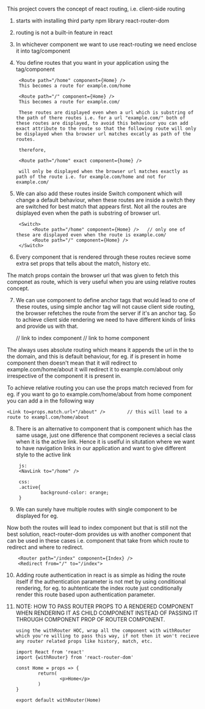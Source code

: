 This project covers the concept of react routing, i.e. client-side routing

1. starts with installing third party npm library react-router-dom
2. routing is not a built-in feature in react
3. In whichever component we want to use react-routing we need enclose it into <BrowserRouter> </BrowserRouter> tag/component 
4. You define routes that you want in your application using the <Route> tag/component
        
        <Route path="/home" component={Home} />
        This becomes a route for example.com/home

        <Route path="/" component={Home} />
        This becomes a route for example.com/

        These routes are displayed even when a url which is substring of the path of there routes i.e. for a url "example.com/" both of these routes are displayed, to avoid this behaviour you can add exact attribute to the route so that the following route will only be displayed when tha browser url matches excatly as path of the routes.

        therefore, 

        <Route path="/home" exact component={home} />

        will only be displayed when the browser url matches exactly as path of the route i.e. for example.com/home and not for example.com/ 

5. We can also add these routes inside Switch component which will change a default behaviour, when these routes are inside a switch they are switched for best match that appears first. Not all the routes are dsiplayed even when the path is substring of browser url.


        <Switch>
             <Route path="/home" component={Home} />   // only one of these are displayed even when the route is example.com/
             <Route path="/" component={Home} />
        </Switch>

6. Every component that is rendered through these routes recieve some extra set props that tells about the match, history etc.

The match props contain the browser url that was given to fetch this componet as route, which is very useful when you are using relative routes concept.

7. We can use <Link> component to define anchor tags that would lead to one of these routes, using simple anchor tag will not cause client side routing, the browser refetches the route from the server if it's an anchor tag. So to achieve client side rendering we need to have different kinds of links and <Link> provide us with that.

    <Link to="/" />         // link to index component
    <Link to="/home" />   // link to home component

The <Link> always uses absolute routing which means it appends the url in the <Link> to the domain, and this is default behaviour, for eg. if <Link to="/about"> is present in home component then doesn't mean that it will redirect to example.com/home/about it will redirect it to example.com/about only irrespective of the component it is present in.

To achieve relative routing you can use the props match recieved from <Route> for eg. if you want to go to example.com/home/about from home component you can add a <Link> in the following way

    <Link to=props.match.url+"/about" />        // this will lead to a route to exampl.com/home/about

8. There is an alternative to <Link> component that is <NavLink> component which has the same usage, just one difference that <NavLink> component recieves a secial class when it is the active link. Hence it is uselful in situtation where we want to have navigation links in our application and want to give different style to the active link

        js:
        <NavLink to="/home" />

        css:
        .active{
                background-color: orange;
        } 

9. We can surely have multiple routes with single component to be displayed for eg. 
        <Route path="/index" component={Index} />
        <Route path="/" component={Index} />

Now both the routes will lead to index component but that is still not the best solution, react-router-dom provides us with another component that can be used in these cases i.e. <Redirect> component that take from which route to redirect and where to redirect.

        <Router path="/index" component={Index} />
        <Redirect from="/" to="/index">

10. Adding route authentication in react is as simple as hiding the route itself if the authentication parameter is not met by using conditional rendering, for eg. to auhtenticate the index route just conditionally render this route based upon authentication parameter.

11. NOTE: HOW TO PASS ROUTER PROPS TO A RENDERED COMPONENT WHEN RENDERING IT AS CHILD COMPONENT INSTEAD OF PASSING IT THROUGH COMPONENT PROP OF ROUTER COMPONENT.

        using the withRouter HOC, wrap all the component with withRouter which you're willing to pass this way, if not then it won't recieve any router related props like history, match, etc.

        import React from 'react'
        import {withRouter} from 'react-router-dom'

        const Home = props => {
                return(
                        <p>Home</p>
                )
        }

        export default withRouter(Home)